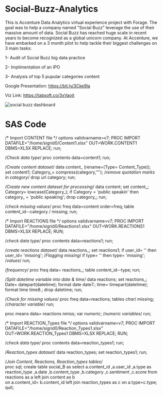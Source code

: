 # Social-Buzz-Analytics

This is Accenture Data Analytics virtual experience project with Forage. The goal was to help a company named "Social Buzz" leverage the use of their massive amount of data. Social Buzz has reached huge scale in recent years to become recognized as a global unicorn company. At Accenture, we have embarked on a 3 month pilot to help tackle their biggest challenges on 3 main tasks:

1- Audit of Social Buzz big data practice

2- Implimentation of an IPO

3- Analysis of top 5 pupular categories content




Google Presentation: https://bit.ly/3Cke9la

Viz Link: https://tabsoft.co/3xVaojt

![social buzz dashboard](https://user-images.githubusercontent.com/59377247/192843759-79d1e9e7-6d10-4d9d-9329-d66bcb41e76a.PNG)

# SAS Code
/* Import CONTENT file */
options validvarname=v7;
PROC IMPORT DATAFILE="/home/sigrid0/Content1.xlsx"
		    OUT=WORK.CONTENT1
		    DBMS=XLSX
		    REPLACE;
run;

/*Check data type*/
proc contents data=content1;
run;

/*Create content dataset*/
data content_ (rename=(Type= Content_Type));
set content1;
Category_= compress(category,'"'); /*remove quotation marks in category*/
drop url category;
run;

/*Create new content dataset for processing*/
data content; 
set content_;
Category= lowcase(Category_);
if Category = 'public speakin' then category_ = 'public speaking';
drop category_;
run;

/*check missing values*/
proc freq data=content order=freq;
table content_id--category / missing;
run;



/* Import REACTIONS file */
options validvarname=v7;
PROC IMPORT DATAFILE="/home/sigrid0/Reactions1.xlsx"
		    OUT=WORK.REACTIONS1
		    DBMS=XLSX
		    REPLACE;
RUN;

/*check data type*/
proc contents data=reactions1;
run;

/*create reactions dataset*/
data reactions_;
set reactions1;
if user_id= '' then user_id= 'missing'; /*Flagging missing*/
if type= '' then type= 'missing';       /*values*/
run;

/*frequency*/
proc freq data= reactions_;
table content_id--type;
run;

/*Split datetime variable into date & time*/
data reactions; 
set reactions_; 
Date= datepart(datetime); 
format date date7.; 
time= timepart(datetime);
format time time8.;
drop datetime;
run;

/*Check for missing values*/
proc freq data=reactions;
tables _char_/ missing; /*character variable*/
run;

proc means data= reactions nmiss;
var _numeric_; /*numeric variables*/
run;



/* Import REACTION_Types file */
options validvarname=v7;
PROC IMPORT DATAFILE="/home/sigrid0/Reaction_Types1.xlsx"
		    OUT=WORK.REACTION_Types1
		    DBMS=XLSX
		    REPLACE;
RUN;

/*check data type*/
proc contents data=reaction_types1;
run;

/*Reaction_types dataset*/
data reaction_types;
set reaction_types1;
run;



/*Join Content, Reactions, Reaction_types tables*/  
proc sql;
create table social_B as
select a.content_id
	   ,a.user_id
	   ,a.type as reaction_type 
	   ,a.date
	   ,b.content_type
	   ,b.category
	   ,c.sentiment
	   ,c.score
from reactions as a
left join content as b  
on a.content_id= b.content_id
left join reaction_types as c 
on a.type=c.type;
quit;
